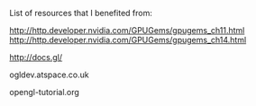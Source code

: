List of resources that I benefited from:

http://http.developer.nvidia.com/GPUGems/gpugems_ch11.html
http://http.developer.nvidia.com/GPUGems/gpugems_ch14.html

http://docs.gl/

ogldev.atspace.co.uk

opengl-tutorial.org